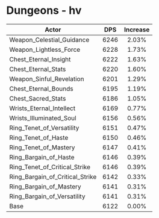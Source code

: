 # Dungeons - hv
| Actor | DPS | Increase |
|---|:---:|:---:|
|Weapon_Celestial_Guidance|6246|2.03%|
|Weapon_Lightless_Force|6228|1.73%|
|Chest_Eternal_Insight|6222|1.63%|
|Chest_Eternal_Stats|6220|1.60%|
|Weapon_Sinful_Revelation|6201|1.29%|
|Chest_Eternal_Bounds|6195|1.19%|
|Chest_Sacred_Stats|6186|1.05%|
|Wrists_Eternal_Intellect|6169|0.77%|
|Wrists_Illuminated_Soul|6156|0.56%|
|Ring_Tenet_of_Versatility|6151|0.47%|
|Ring_Tenet_of_Haste|6150|0.46%|
|Ring_Tenet_of_Mastery|6147|0.41%|
|Ring_Bargain_of_Haste|6146|0.39%|
|Ring_Tenet_of_Critical_Strike|6146|0.39%|
|Ring_Bargain_of_Critical_Strike|6142|0.33%|
|Ring_Bargain_of_Mastery|6141|0.31%|
|Ring_Bargain_of_Versatility|6141|0.31%|
|Base|6122|0.00%|
